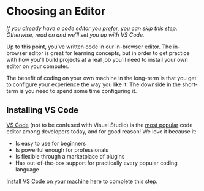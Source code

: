 # Choosing an Editor

*If you already have a code editor you prefer, you can skip this step. Otherwise, read on and we'll set you up with VS Code.*

Up to this point, you've written code in our in-browser editor. The in-browser editor is great for learning concepts, but in order to get practice with how you'll build projects at a real job you'll need to install your own editor on your computer.

The benefit of coding on your own machine in the long-term is that you get to configure your experience the way you like it. The downside in the short-term is you need to spend some time configuring it.

## Installing VS Code

[VS Code](https://code.visualstudio.com/) (not to be confused with Visual Studio) is the [most popular](https://survey.stackoverflow.co/2022/#section-most-popular-technologies-integrated-development-environment) code editor among developers today, and for good reason! We love it because it:

* Is easy to use for beginners
* Is powerful enough for professionals
* Is flexible through a marketplace of plugins
* Has out-of-the-box support for practically every popular coding language

[Install VS Code on your machine here](https://code.visualstudio.com/) to complete this step.
